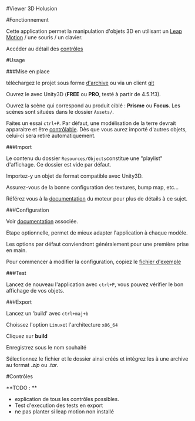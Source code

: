 #Viewer 3D Holusion

#Fonctionnement

Cette application permet la manipulation d'objets 3D en utilisant un [Leap Motion](https://developer.leapmotion.com) / une souris / un clavier.

Accéder au détail des [contrôles](#contrôles)

#Usage

###Mise en place

téléchargez le projet sous forme [d'archive](https://github.com/Holusion/3d-viewer/archive/master.zip) ou via un client [git](https://windows.github.com/)

Ouvrez le avec Unity3D (**FREE** ou **PRO**, testé à partir de 4.5.1f3).

Ouvrez la scène qui correspond au produit ciblé : **Prisme** ou **Focus**. Les scènes sont situées dans le dossier ```Assets/```.

Faites un essai ```ctrl+P```. Par défaut, une modélisation de la terre devrait apparaitre et être [contrôlable](#contrôles).
Dès que vous aurez importé d'autres objets, celui-ci sera retiré automatiquement.

###Import

Le contenu du dossier ```Resources/Objects```constitue une "playlist" d'affichage. Ce dossier est vide par défaut.

Importez-y un objet de format compatible avec Unity3D.

Assurez-vous de la bonne configuration des textures, bump map, etc...

Référez vous à la [documentation](http://docs.unity3d.com/Manual/HOWTO-importObject.html) du moteur pour plus de détails à ce sujet.

###Configuration

Voir [documentation](Doc/configuration.md) associée.

Etape optionnelle, permet de mieux adapter l'application à chaque modèle.

Les options par défaut conviendront généralement pour une première prise en main.

Pour commencer à modifier la configuration, copiez le [fichier d'exemple](Doc/config_sample.json)

###Test

Lancez de nouveau l'application avec ```ctrl+P```, vous pouvez vérifier le bon affichage de vos objets.

###Export

Lancez un 'build' avec ```ctrl+maj+b```

Choissez l'option ```Linux```et l'architecture ```x86_64```

Cliquez sur **build**

Enregistrez sous le nom souhaité

Sélectionnez le fichier et le dossier ainsi créés et intégrez les à une archive au format *.zip* ou *.tar*.

#Contrôles

**TODO : **

 * explication de tous les contrôles possibles.
 * Test d'execution des tests en export
 * ne pas planter si leap motion non installé
